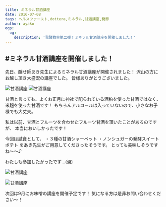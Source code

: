 ```yaml
---
title: ミネラル甘酒講座
date: 2016-07-08
tags: ヘルスファースト,dottera,ミネラル,甘酒講座,発酵
author: ayako
ogp:
  og:
    description: '発酵教室第二弾！ミネラル甘酒講座を開催しました！'
---
```


#ミネラル甘酒講座を開催しました！
---

先日、醸せ師あき先生によるミネラル甘酒講座が開催されました！
沢山の方にお越し頂き大盛況の講座でした。
皆様ありがとうございました。

![甘酒講座](./2016/0708_amazakekouza/amazakekouza7.jpg)
![甘酒講座](./2016/0708_amazakekouza/amazakekouza4.jpg)

甘酒と言っても、よくお正月に神社で配られている酒粕を使った甘酒ではなく、
米麹を使った甘酒です！
もちろんアルコールは入っていないので、小さなお子様でも大丈夫。

私は以前、甘酒とフルーツを合わせたフルーツ甘酒を頂いたことがあるのですが、
本当においしかったです！

今回は試食として、
・３種の甘酒シャーベット
・ノンシュガーの発酵スイートポテト
をあき先生がご用意してくださったそうです。
とっても美味しそうですね〜〜♪

わたしも参加したかったです...(涙)


![甘酒講座](./2016/0708_amazakekouza/amazakekouza5.jpg)

![甘酒講座](./2016/0708_amazakekouza/amazakekouza3.jpg)


次回は9月にお味噌の講座を開催予定です！
気になる方は是非お問い合わせください〜！




